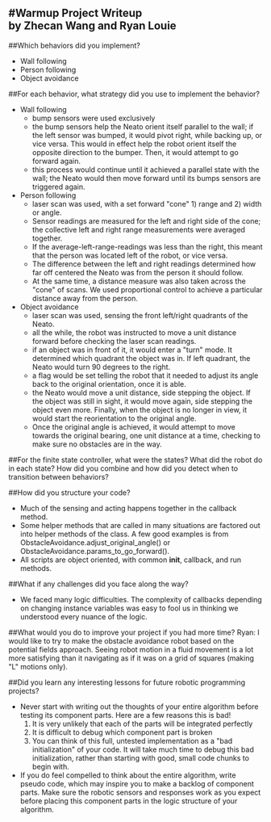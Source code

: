 #Warmup Project Writeup    
by Zhecan Wang and Ryan Louie
-----------------------------

##Which behaviors did you implement?
- Wall following
- Person following
- Object avoidance

##For each behavior, what strategy did you use to implement the behavior? 
- Wall following
    - bump sensors were used exclusively
    - the bump sensors help the Neato orient itself parallel to the wall; if the left sensor was bumped, it would pivot right, while backing up, or vice versa. This would in effect help the robot orient itself the opposite direction to the bumper. Then, it would attempt to go forward again.
    - this process would continue until it achieved a parallel state with the wall; the Neato would then move forward until its bumps sensors are triggered again.
- Person following
    - laser scan was used, with a set forward "cone" 1) range and 2) width or angle.
    - Sensor readings are measured for the left and right side of the cone; the collective left and right range measurements were averaged together.
    - If the average-left-range-readings was less than the right, this meant that the person was located left of the robot, or vice versa.
    - The difference between the left and right readings determined how far off centered the Neato was from the person it should follow.
    - At the same time, a distance measure was also taken across the "cone" of scans. We used proportional control to achieve a particular distance away from the person.
- Object avoidance
    - laser scan was used, sensing the front left/right quadrants of the Neato.
    - all the while, the robot was instructed to move a unit distance forward before checking the laser scan readings.
    - if an object was in front of it, it would enter a "turn" mode. It determined which quadrant the object was in.  If left quadrant, the Neato would turn 90 degrees to the right.
    - a flag would be set telling the robot that it needed to adjust its angle back to the original orientation, once it is able.
    - the Neato would move a unit distance, side stepping the object. If the object was still in sight, it would move again, side stepping the object even more. Finally, when the object is no longer in view, it would start the reorientation to the original angle.
    - Once the original angle is achieved, it would attempt to move towards the original bearing, one unit distance at a time, checking to make sure no obstacles are in the way.

##For the finite state controller, what were the states?  What did the robot do in each state?  How did you combine and how did you detect when to transition between behaviors?

##How did you structure your code?
- Much of the sensing and acting happens together in the callback method.
- Some helper methods that are called in many situations are factored out into helper methods of the class. A few good examples is from ObstacleAvoidance.adjust_original_angle() or ObstacleAvoidance.params_to_go_forward().
- All scripts are object oriented, with common __init__, callback, and run methods.

##What if any challenges did you face along the way?
- We faced many logic difficulties. The complexity of callbacks depending on changing instance variables was easy to fool us in thinking we understood every nuance of the logic.

##What would you do to improve your project if you had more time?
Ryan: I would like to try to make the obstacle avoidance robot based on the potential fields approach. Seeing robot motion in a fluid movement is a lot more satisfying than it navigating as if it was on a grid of squares (making "L" motions only).

##Did you learn any interesting lessons for future robotic programming projects?
- Never start with writing out the thoughts of your entire algorithm before testing its component parts. Here are a few reasons this is bad!
    1. It is very unlikely that each of the parts will be integrated perfectly
    2. It is difficult to debug which component part is broken
    3. You can think of this full, untested implementation as a "bad initialization" of your code. It will take much time to debug this bad initialization, rather than starting with good, small code chunks to begin with.
- If you do feel compelled to think about the entire algorithm, write pseudo code, which may inspire you to make a backlog of component parts.  Make sure the robotic sensors and responses work as you expect before placing this component parts in the logic structure of your algorithm.

